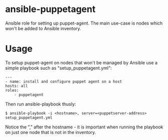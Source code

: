 # ansible-puppetagent

Ansible role for setting up puppet-agent. The main use-case is nodes which won't
be added to Ansible inventory.

# Usage

To setup puppet-agent on nodes that won't be managed by Ansible use a simple 
playbook such as "setup_puppetagent.yml":

    ---
    - name: install and configure puppet agent on a host
    hosts: all
    roles:
        - puppetagent

Then run ansible-playbook thusly:

    $ ansible-playbook -i <hostname>, server=<puppetserver-address> setup_puppetagent.yml

Notice the "," after the hostname - it is important when running the playbook on
just one node that is not in the inventory.
